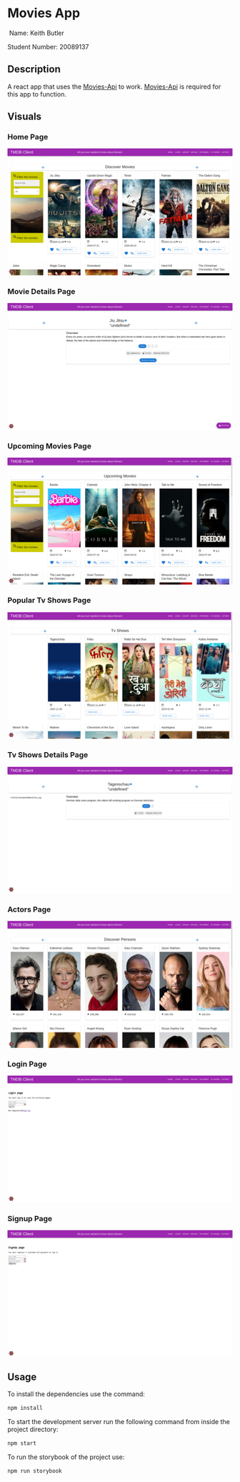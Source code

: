 # Movies App

​
Name: Keith Butler

Student Number: 20089137

## Description

A react app that uses the [Movies-Api](https://github.com/KeithButler-WIT/movies-api) to work.
[Movies-Api](https://github.com/KeithButler-WIT/movies-api) is required for this app to function.

## Visuals

### Home Page

![Home Page](./images/HomePage.png)

### Movie Details Page

![Movie Details Page](./images/MovieDetailsPage.png)

<!-- ### Favourite Movies Page -->

<!-- ![Favourite Movies Page](./images/FavMoviesPage.png) -->

### Upcoming Movies Page

![Upcoming Movies Page](./images/UpcomingMoviesPage.png)

<!-- ### Popular Movies Page -->

<!-- ![Popular Movies Page](./images/PopularMoviesPage.png) -->

<!-- ### Movies Playlist Page -->

<!-- ![Movies Playlist Page](./images/MoviesPlaylistPage.png) -->

### Popular Tv Shows Page

![Tv Shows Page](./images/TvShowsPage.png)

### Tv Shows Details Page

![Tv Shows Details Page](./images/TvShowDetailsPage.png)

### Actors Page

![Actors Page](./images/ActorsPage.png)

<!-- ### Favourite Actors Page -->

<!-- ![Favourite Actors Page](./images/FavActorsPage.png) -->

### Login Page

![Login Page](./images/LoginPage.png)

### Signup Page

![Signup Page](./images/SignupPage.png)

## Usage

To install the dependencies use the command:

```sh
npm install
```

To start the development server run the following command from inside the project directory:

```sh
npm start
```

To run the storybook of the project use:

```sh
npm run storybook
```
